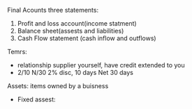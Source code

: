 Final Acounts three statements:
 1. Profit and loss account(income statment)
 2. Balance sheet(assests and liabilities)
 3. Cash Flow statement (cash inflow and outflows)

Temrs:
 - relationship supplier yourself, have credit extended to you
 - 2/10 N/30 2% disc, 10 days Net 30 days

Assets: items owned by a buisness
 - Fixed assest: 
<!--stackedit_data:
eyJoaXN0b3J5IjpbMTcwMTA1NzgyOCwyMDY1ODYwMDA4LDE0NT
c5ODIwMTUsLTU3NjY5NjYzM119
-->